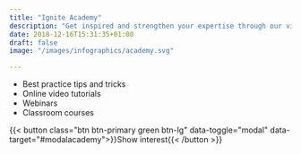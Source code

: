 ```yaml
---
title: "Ignite Academy"
description: "Get inspired and strengthen your expertise through our videos and custom training courses within strategic sourcing"
date: 2018-12-16T15:31:35+01:00
draft: false
image: "/images/infographics/academy.svg"

---
```


+ <i class="fas fa-award" style="color: #31B096"></i>Best practice tips and tricks
+ <i class="fas fa-play-circle" style="color: #31B096"></i></span>Online video tutorials​
+ <i class="fas fa-indent" style="color: #31B096"></i></span>Webinars
+ <i class="fas fa-chalkboard-teacher" style="color: #31B096"></i></span>Classroom courses​

{{< button class="btn btn-primary green btn-lg" data-toggle="modal" data-target="#modalacademy">}}Show interest{{< /button >}}